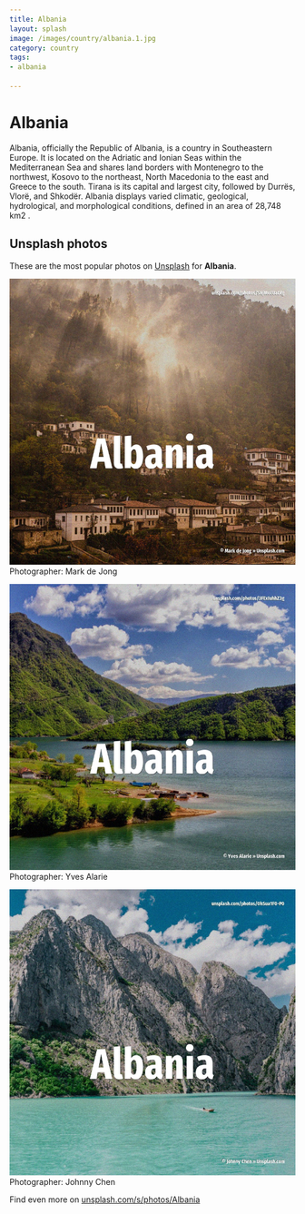 ```yaml
---
title: Albania
layout: splash
image: /images/country/albania.1.jpg
category: country
tags:
- albania

---
```

# Albania

Albania, officially the Republic of Albania, is a country in Southeastern Europe. It is located on the Adriatic and Ionian Seas within the Mediterranean Sea and shares land borders  with Montenegro to the northwest, Kosovo to the northeast, North Macedonia to the east and Greece  to the south. Tirana is its capital and largest city, followed by Durrës, Vlorë, and Shkodër.  Albania displays varied climatic, geological, hydrological, and morphological conditions, defined  in an area of 28,748 km2 . 

 
## Unsplash photos
These are the most popular photos on [Unsplash](https://unsplash.com) for **Albania**.
 
![Albania](/images/country/albania.1.jpg)
Photographer:  Mark de Jong
 
![Albania](/images/country/albania.2.jpg)
Photographer:  Yves Alarie
 
![Albania](/images/country/albania.3.jpg)
Photographer:  Johnny Chen
 
Find even more on [unsplash.com/s/photos/Albania](https://unsplash.com/s/photos/Albania)
 
